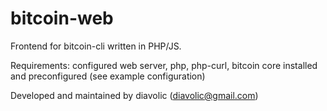 # bitcoin-web
Frontend for bitcoin-cli written in PHP/JS.

Requirements: 
      configured web server, 
      php, php-curl,
      bitcoin core installed and preconfigured (see example configuration)

Developed and maintained by diavolic (diavolic@gmail.com)
